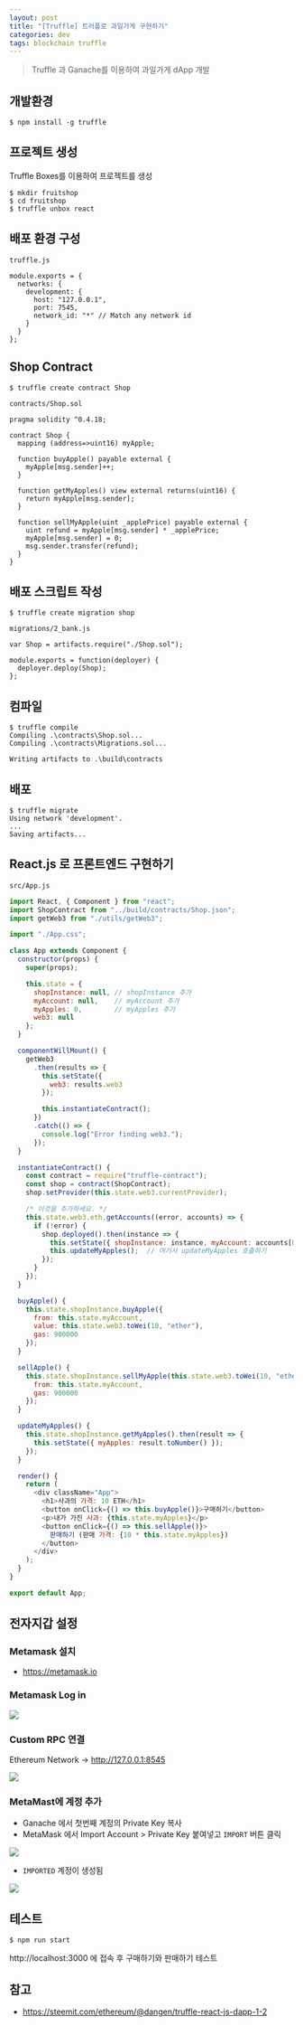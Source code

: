 ```yaml
---
layout: post
title: "[Truffle] 트러플로 과일가게 구현하기"
categories: dev
tags: blockchain truffle
---
```


> Truffle 과 Ganache를 이용하여 과일가게 dApp 개발

## 개발환경 

```
$ npm install -g truffle
```

## 프로젝트 생성

Truffle Boxes를 이용하여 프로젝트를 생성

```
$ mkdir fruitshop
$ cd fruitshop
$ truffle unbox react
```

## 배포 환경 구성

`truffle.js`
```
module.exports = {
  networks: {
    development: {
      host: "127.0.0.1",
      port: 7545,
      network_id: "*" // Match any network id
    }
  }
};
```

## Shop Contract

```
$ truffle create contract Shop
```

`contracts/Shop.sol`
```
pragma solidity ^0.4.18;

contract Shop {
  mapping (address=>uint16) myApple;

  function buyApple() payable external {
    myApple[msg.sender]++;
  }

  function getMyApples() view external returns(uint16) {
    return myApple[msg.sender];
  }

  function sellMyApple(uint _applePrice) payable external {
    uint refund = myApple[msg.sender] * _applePrice;
    myApple[msg.sender] = 0;
    msg.sender.transfer(refund);
  }
}
```

## 배포 스크립트 작성

```
$ truffle create migration shop
```

`migrations/2_bank.js`
```
var Shop = artifacts.require("./Shop.sol");

module.exports = function(deployer) {
  deployer.deploy(Shop);
};
```

## 컴파일

```
$ truffle compile
Compiling .\contracts\Shop.sol...
Compiling .\contracts\Migrations.sol...

Writing artifacts to .\build\contracts
```

## 배포

```
$ truffle migrate
Using network 'development'.
... 
Saving artifacts...
```

## React.js 로 프론트엔드 구현하기

`src/App.js`

```js
import React, { Component } from "react";
import ShopContract from "../build/contracts/Shop.json";
import getWeb3 from "./utils/getWeb3";

import "./App.css";

class App extends Component {
  constructor(props) {
    super(props);

    this.state = {
      shopInstance: null, // shopInstance 추가
      myAccount: null,    // myAccount 추가
      myApples: 0,        // myApples 추가
      web3: null
    };
  }

  componentWillMount() {
    getWeb3
      .then(results => {
        this.setState({
          web3: results.web3
        });

        this.instantiateContract();
      })
      .catch(() => {
        console.log("Error finding web3.");
      });
  }

  instantiateContract() {
    const contract = require("truffle-contract");
    const shop = contract(ShopContract);
    shop.setProvider(this.state.web3.currentProvider);

    /* 이것을 추가하세요. */
    this.state.web3.eth.getAccounts((error, accounts) => {
      if (!error) {
        shop.deployed().then(instance => {
          this.setState({ shopInstance: instance, myAccount: accounts[0] });
          this.updateMyApples();  // 여기서 updateMyApples 호출하기
        });
      }
    });
  }

  buyApple() {
    this.state.shopInstance.buyApple({
      from: this.state.myAccount,
      value: this.state.web3.toWei(10, "ether"),
      gas: 900000
    });
  }

  sellApple() {
    this.state.shopInstance.sellMyApple(this.state.web3.toWei(10, "ether"), {
      from: this.state.myAccount,
      gas: 900000
    });
  }

  updateMyApples() {
    this.state.shopInstance.getMyApples().then(result => {
      this.setState({ myApples: result.toNumber() });
    });
  }

  render() {
    return (
      <div className="App">
        <h1>사과의 가격: 10 ETH</h1>
        <button onClick={() => this.buyApple()}>구매하기</button>
        <p>내가 가진 사과: {this.state.myApples}</p>
        <button onClick={() => this.sellApple()}>
          판매하기 (판매 가격: {10 * this.state.myApples})
        </button>
      </div>
    );
  }
}

export default App;
```

## 전자지갑 설정

### Metamask 설치

* https://metamask.io

### Metamask Log in
![](/assets/image/metamask.png)

### Custom RPC 연결 

Ethereum Network -> http://127.0.0.1:8545

![](/assets/image/metamask2.png)

### MetaMast에 계정 추가

* Ganache 에서 첫번째 계정의 Private Key 복사
* MetaMask 에서 Import Account > Private Key 붙여넣고 `IMPORT` 버튼 클릭

![](/assets/image/metamask3.png)

* `IMPORTED` 계정이 생성됨

![](/assets/image/metamask1.png)

## 테스트

```
$ npm run start
```

http://localhost:3000 에 접속 후 구매하기와 판매하기 테스트

## 참고

* https://steemit.com/ethereum/@dangen/truffle-react-js-dapp-1-2